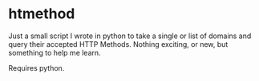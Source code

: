 # htmethod

Just a small script I wrote in python to take a single or list of domains and query their accepted HTTP Methods.
Nothing exciting, or new, but something to help me learn.

Requires python.
